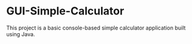 # GUI-Simple-Calculator
This project is a basic console-based simple calculator application built using Java.
